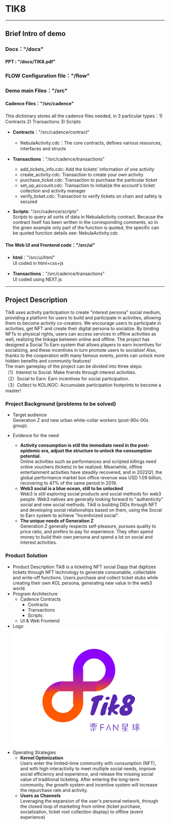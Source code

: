 # TIK8

***

## Brief Intro of demo

### Docs："/docs"
#### PPT : "/docs/TIK8.pdf"

### FLOW Configuration file："/flow"

### Demo main Files："/src"
#### Cadence Files："/src/cadence"
This dictionary stores all the cadence files needed, in 3 particular types：1) Contracts 2) Transactions 3) Scripts

- **Contracts**："/src/cadence/contract"
  - NebulaActivity.cdc：The core contracts, defines various resources, interfaces and structs
 
- **Transactions**："/src/cadence/transactions"
  - add_tickets_info.cdc: Add the tickets' information of one activity
  - create_activity.cdc: Transaction to create your own activity
  - purchase_ticket.cdc: Transaction to purchase the particular ticket
  - set_up_account.cdc: Transaction to initialize the account's ticket collection and activity manager
  - verify_ticket.cdc: Transaction to verify tickets on chain and safety is secured
- **Scripts**: "/src/cadence/scripts"\
Scripts to query all sorts of data in NebulaActivity contract. Because the contract itself has been written in the corresponding comments, 
so in the given example only part of the function is quoted, the specific can be quoted function details see: NebulaActivity.cdc

#### The Web UI and Frontend code："/src/ui"
- **html**："/src/ui/html"\
UI coded in html+css+js

- **Transactions**："/src/cadence/transactions"\
UI coded using NEXT.js


***

## Project Description

Tik8 uses activity participation to create "interest persona" social medium, providing a platform for users to build and participate in activities, allowing them to become activity co-creators. We encourage users to participate in activities, get NFT and create their digital persona to socialize. By binding NFTs to physical rights, users can access services in offline activities as well, realizing the linkage between online and offline. The project has designed a Social To Earn system that allows players to earn incentives for socializing, and these incentives in turn promote users to socialize! Also, thanks to the cooperation with many famous events, points can unlock more hidden benefits and community features!\
The main gameplay of the project can be divided into three steps:\
（1）Interest to Social: Make friends through interest activities. \
（2）Social to Earn: Earn incentives for social participation.\
（3）Collect to KOL/KOC: Accumulate participation footprints to become a master!

### Project Background (problems to be solved)

- Target audience\
  Generation Z and new urban white-collar workers (post-90s-00s group).

- Evidence for the need
    - **Activity consumption is still the immediate need in the post-epidemic era, adjust the structure to unlock the consumption potential.**\
      Online activities such as performances and scripted killings need online vouchers (tickets) to be realized. Meanwhile, offline entertainment activities have steadily recovered, and in 2022Q1, 
  the global performance market box office revenue was USD 1.09 billion, recovering to 47% of the same period in 2019.
    - **Web3 social is a blue ocean, still to be unlocked**\
      Web3 is still exploring social products and social methods for web3 people. Web3 natives are generally looking forward to "authenticity" social and new social methods. 
    Tik8 is building DIDs through NFT and developing social relationships based on them, 
      using the Social to Earn system to achieve "Incentivized social". 
    - **The unique needs of Generation Z**\
      Generation Z generally respects self-pleasure, pursues quality to price ratio, and prefers to pay for experience. They often spend money to build their own persona and spend a lot on social and interest activities.

### Product Solution

- Product Description
  Tik8 is a ticketing NFT social Dapp that digitizes tickets through NFT technology to generate consumable, collectable and write-off functions. Users purchase and collect ticket stubs while creating their own KOL persona, generating new value in the web3 world.
- Program Architecture
    - Cadence Contracts
        - Contracts
        - Transactions
        - Scripts
    - UI & Web Frontend
- Logo\
  ![Logo](./TIK8Logo.png "Magic Gardens")
- Operating Strategies
    * **Kernel Optimization**\
  Users enter the limited-time community with consumption (NFT), and with high interactivity to meet multiple social needs, improve social efficiency and experience, and release the missing social value of traditional ticketing. After entering the long-term community, the growth system and incentive system will increase the repurchase rate and activity.
    * **Users as Channels**\
      Leveraging the expansion of the user's personal network, through the closed loop of marketing from online (ticket purchase, socialization, ticket root collection display) to offline (event experience)
